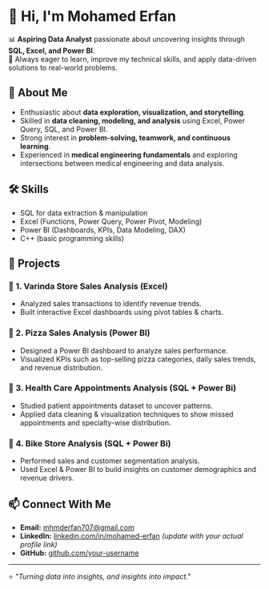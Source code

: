# 👋 Hi, I'm Mohamed Erfan  

  
📊 **Aspiring Data Analyst** passionate about uncovering insights through **SQL, Excel, and Power BI**.  
🌱 Always eager to learn, improve my technical skills, and apply data-driven solutions to real-world problems.  



## 🔹 About Me  
- Enthusiastic about **data exploration, visualization, and storytelling**.  
- Skilled in **data cleaning, modeling, and analysis** using Excel, Power Query, SQL, and Power BI.  
- Strong interest in **problem-solving, teamwork, and continuous learning**.  
- Experienced in **medical engineering fundamentals** and exploring intersections between medical engineering and data analysis.  



## 🛠️ Skills  

- SQL for data extraction & manipulation  
- Excel (Functions, Power Query, Power Pivot, Modeling)  
- Power BI (Dashboards, KPIs, Data Modeling, DAX)  
- C++ (basic programming skills)  

## 💼 Projects  

### 🔹 1. Varinda Store Sales Analysis (Excel)  
- Analyzed sales transactions to identify revenue trends.  
- Built interactive Excel dashboards using pivot tables & charts.  

### 🔹 2. Pizza Sales Analysis (Power BI)  
- Designed a Power BI dashboard to analyze sales performance.  
- Visualized KPIs such as top-selling pizza categories, daily sales trends, and revenue distribution.  

### 🔹 3. Health Care Appointments Analysis  (SQL + Power Bi)
- Studied patient appointments dataset to uncover patterns.  
- Applied data cleaning & visualization techniques to show missed appointments and specialty-wise distribution.  

### 🔹 4. Bike Store Analysis (SQL + Power Bi)
- Performed sales and customer segmentation analysis.  
- Used Excel & Power BI to build insights on customer demographics and revenue drivers. 


## 📫 Connect With Me  
- **Email:** [mhmderfan707@gmail.com](mailto:mhmderfan707@gmail.com)  
- **LinkedIn:** [linkedin.com/in/mohamed-erfan](https://linkedin.com) _(update with your actual profile link)_  
- **GitHub:** [github.com/your-username](https://github.com/your-username)  

---

⭐️ _"Turning data into insights, and insights into impact."_

